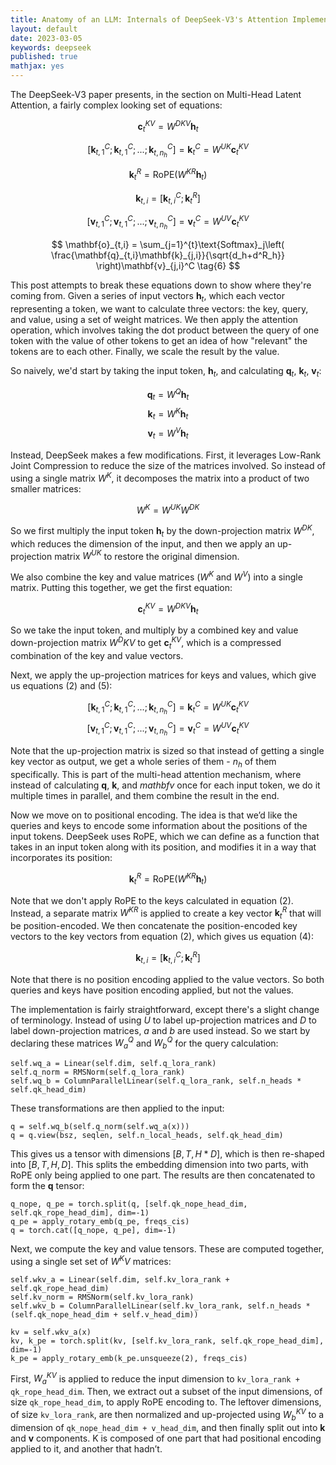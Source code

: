 ```yaml
---
title: Anatomy of an LLM: Internals of DeepSeek-V3's Attention Implementation
layout: default
date: 2023-03-05
keywords: deepseek
published: true
mathjax: yes
---
```


The DeepSeek-V3 paper presents, in the section on Multi-Head Latent Attention, a fairly complex looking set of equations:

$$ \mathbf{c}_t^{KV} = W^{DKV}\mathbf{h}_t \tag{1} $$

$$ \left[\mathbf{k}_{t,1}^{C};\mathbf{k}_{t,1}^{C};...;\mathbf{k}_{t,n_h}^{C}\right] = \mathbf{k}_{t}^{C} = W^{UK}\mathbf{c}_t^{KV} \tag{2} $$

$$ \mathbf{k}_t^{R} = \text{RoPE}\left( W^{KR}\mathbf{h}_t \right) \tag{3} $$

$$ \mathbf{k}_{t,i} = \left[ \mathbf{k}_{t,i}^C;\mathbf{k}_t^R \right] \tag{4} $$

$$ \left[\mathbf{v}_{t,1}^{C};\mathbf{v}_{t,1}^{C};...;\mathbf{v}_{t,n_h}^{C}\right] = \mathbf{v}_{t}^{C} = W^{UV}\mathbf{c}_t^{KV} \tag{5} $$

$$ \mathbf{o}_{t,i} = \sum_{j=1}^{t}\text{Softmax}_j\left( \frac{\mathbf{q}_{t,i}\mathbf{k}_{j,i}}{\sqrt{d_h+d^R_h}} \right)\mathbf{v}_{j,i}^C \tag{6} $$

This post attempts to break these equations down to show where they're coming from. Given a series of input vectors $\mathbf{h}_t$, which each vector representing a token, we want to calculate three vectors: the key, query, and value, using a set of weight matrices. We then apply the attention operation, which involves taking the dot product between the query of one token with the value of other tokens to get an idea of how "relevant" the tokens are to each other. Finally, we scale the result by the value.

So naively, we'd start by taking the input token, $\mathbf{h}_t$, and calculating $\mathbf{q}_t$, $\mathbf{k}_t$, $\mathbf{v}_t$:

$$ \mathbf{q}_t = W^Q\mathbf{h}_t $$
$$ \mathbf{k}_t = W^K\mathbf{h}_t $$
$$ \mathbf{v}_t = W^V\mathbf{h}_t $$

Instead, DeepSeek makes a few modifications. First, it leverages Low-Rank Joint Compression to reduce the size of the matrices involved. So instead of using a single matrix $W^K$, it decomposes the matrix into a product of two smaller matrices:

$$ W^K = W^{UK}W^{DK} $$

So we first multiply the input token $\mathbf{h}_t$ by the down-projection matrix $W^{DK}$, which reduces the dimension of the input, and then we apply an up-projection matrix $W^{UK}$ to restore the original dimension. 

We also combine the key and value matrices ($W^K$ and $W^V$) into a single matrix. Putting this together, we get the first equation:

$$ \mathbf{c}_t^{KV} = W^{DKV}\mathbf{h}_t \tag{1} $$

So we take the input token, and multiply by a combined key and value down-projection matrix $W^DKV$ to get $\mathbf{c}_t^{KV}$, which is a compressed combination of the key and value vectors.

Next, we apply the up-projection matrices for keys and values, which give us equations $(2)$ and $(5)$:

$$ \left[\mathbf{k}_{t,1}^{C};\mathbf{k}_{t,1}^{C};...;\mathbf{k}_{t,n_h}^{C}\right] = \mathbf{k}_{t}^{C} = W^{UK}\mathbf{c}_t^{KV} \tag{2} $$
$$ \left[\mathbf{v}_{t,1}^{C};\mathbf{v}_{t,1}^{C};...;\mathbf{v}_{t,n_h}^{C}\right] = \mathbf{v}_{t}^{C} = W^{UV}\mathbf{c}_t^{KV} \tag{5} $$

Note that the up-projection matrix is sized so that instead of getting a single key vector as output, we get a whole series of them - $n_h$ of them specifically. This is part of the multi-head attention mechanism, where instead of calculating $\mathbf{q}$, $\mathbf{k}$, and $mathbf{v}$ once for each input token, we do it multiple times in parallel, and them combine the result in the end.

Now we move on to positional encoding. The idea is that we’d like the queries and keys to encode some information about the positions of the input tokens. DeepSeek uses RoPE, which we can define as a function that takes in an input token along with its position, and modifies it in a way that incorporates its position:

$$ \mathbf{k}_t^{R} = \text{RoPE}\left( W^{KR}\mathbf{h}_t \right) \tag{3} $$

Note that we don't apply RoPE to the keys calculated in equation $(2)$. Instead, a separate matrix $W^{KR}$ is applied to create a key vector $\mathbf{k}_t^{R}$ that will be position-encoded. We then concatenate the position-encoded key vectors to the key vectors from equation $(2)$, which gives us equation $(4)$:

$$ \mathbf{k}_{t,i} = \left[ \mathbf{k}_{t,i}^C;\mathbf{k}_t^R \right] \tag{4} $$

Note that there is no position encoding applied to the value vectors. So both queries and keys have position encoding applied, but not the values.

The implementation is fairly straightforward, except there's a slight change of terminology. Instead of using $U$ to label up-projection matrices and $D$ to label down-projection matrices, $a$ and $b$ are used instead. So we start by declaring these matrices $W^Q_a$ and $W^Q_b$ for the query calculation:

```
self.wq_a = Linear(self.dim, self.q_lora_rank)
self.q_norm = RMSNorm(self.q_lora_rank)
self.wq_b = ColumnParallelLinear(self.q_lora_rank, self.n_heads * self.qk_head_dim)
```

These transformations are then applied to the input:

```
q = self.wq_b(self.q_norm(self.wq_a(x)))
q = q.view(bsz, seqlen, self.n_local_heads, self.qk_head_dim)
```

This gives us a tensor with dimensions $[B, T, H * D]$, which is then re-shaped into $[B, T, H, D]$. This splits the embedding dimension into two parts, with RoPE only being applied to one part. The results are then concatenated to form the $\mathbf{q}$ tensor:
```
q_nope, q_pe = torch.split(q, [self.qk_nope_head_dim, self.qk_rope_head_dim], dim=-1)
q_pe = apply_rotary_emb(q_pe, freqs_cis)
q = torch.cat([q_nope, q_pe], dim=-1)
```

Next, we compute the key and value tensors. These are computed together, using a single set set of $W^KV$ matrices:
```
self.wkv_a = Linear(self.dim, self.kv_lora_rank + self.qk_rope_head_dim)
self.kv_norm = RMSNorm(self.kv_lora_rank)
self.wkv_b = ColumnParallelLinear(self.kv_lora_rank, self.n_heads * (self.qk_nope_head_dim + self.v_head_dim))

kv = self.wkv_a(x)
kv, k_pe = torch.split(kv, [self.kv_lora_rank, self.qk_rope_head_dim], dim=-1)
k_pe = apply_rotary_emb(k_pe.unsqueeze(2), freqs_cis)
```

First, $W^{KV}_a$ is applied to reduce the input dimension to `kv_lora_rank + qk_rope_head_dim`. Then, we extract out a subset of the input dimensions, of size `qk_rope_head_dim`, to apply RoPE encoding to. The leftover dimensions, of size `kv_lora_rank`, are then normalized and up-projected using $W^{KV}_b$ to a dimension of `qk_nope_head_dim + v_head_dim`, and then finally split out into $\mathbf{k}$ and $\mathbf{v}$ components. K is composed of one part that had positional encoding applied to it, and another that hadn’t. 

